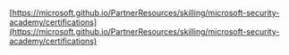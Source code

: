[https://microsoft.github.io/PartnerResources/skilling/microsoft-security-academy/certifications](https://microsoft.github.io/PartnerResources/skilling/microsoft-security-academy/certifications)
